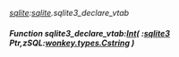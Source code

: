 _[sqlite](../../modules/sqlite/sqlite-module.md):[sqlite](../../modules/sqlite/sqlite-module.md).sqlite3\_declare\_vtab_
##### Function sqlite3\_declare\_vtab:[Int](../../modules/wonkey/wonkey-types-int.md)( :[sqlite3](../../modules/sqlite/sqlite-sqlite3.md) Ptr,zSQL:[wonkey.types.Cstring](../../modules/wonkey/wonkey-types-cstring.md) )

